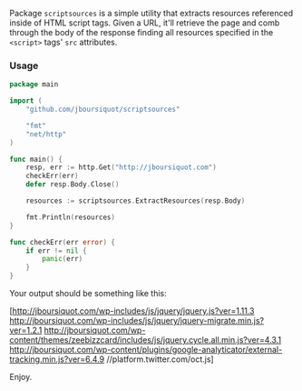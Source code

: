 Package `scriptsources` is a simple utility that extracts resources referenced inside of HTML script tags. Given a URL, it'll retrieve the page and comb through the body of the response finding all resources specified in the  `<script>` tags' `src` attributes.

### Usage

```go
package main

import (
	"github.com/jboursiquot/scriptsources"

	"fmt"
	"net/http"
)

func main() {
	resp, err := http.Get("http://jboursiquot.com")
	checkErr(err)
	defer resp.Body.Close()

	resources := scriptsources.ExtractResources(resp.Body)

	fmt.Println(resources)
}

func checkErr(err error) {
	if err != nil {
		panic(err)
	}
}
```

Your output should be something like this:

[http://jboursiquot.com/wp-includes/js/jquery/jquery.js?ver=1.11.3 http://jboursiquot.com/wp-includes/js/jquery/jquery-migrate.min.js?ver=1.2.1 http://jboursiquot.com/wp-content/themes/zeebizzcard/includes/js/jquery.cycle.all.min.js?ver=4.3.1 http://jboursiquot.com/wp-content/plugins/google-analyticator/external-tracking.min.js?ver=6.4.9 //platform.twitter.com/oct.js]

Enjoy.
